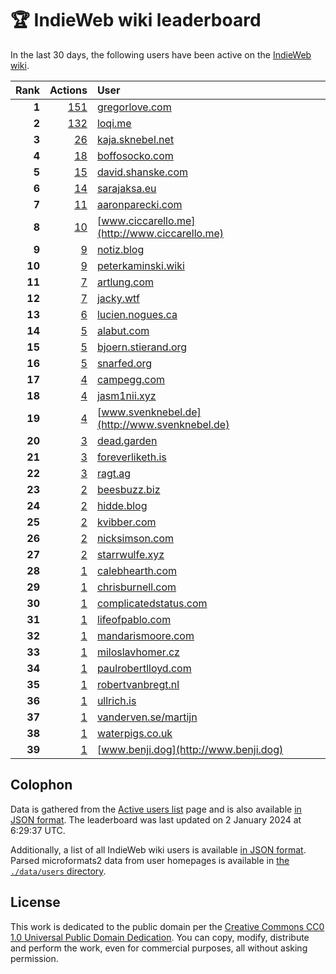# 🏆 IndieWeb wiki leaderboard

In the last 30 days, the following users have been active on the [IndieWeb wiki](https://indieweb.org).

| Rank | Actions | User |
|-----:|--------:|:-----|
| **1** | [151](https://indieweb.org/Special:Contributions/Gregorlove.com) | [gregorlove.com](http://gregorlove.com) |
| **2** | [132](https://indieweb.org/Special:Contributions/Loqi.me) | [loqi.me](http://loqi.me) |
| **3** | [26](https://indieweb.org/Special:Contributions/Kaja.sknebel.net) | [kaja.sknebel.net](http://kaja.sknebel.net) |
| **4** | [18](https://indieweb.org/Special:Contributions/Boffosocko.com) | [boffosocko.com](http://boffosocko.com) |
| **5** | [15](https://indieweb.org/Special:Contributions/David.shanske.com) | [david.shanske.com](http://david.shanske.com) |
| **6** | [14](https://indieweb.org/Special:Contributions/Sarajaksa.eu) | [sarajaksa.eu](http://sarajaksa.eu) |
| **7** | [11](https://indieweb.org/Special:Contributions/Aaronparecki.com) | [aaronparecki.com](http://aaronparecki.com) |
| **8** | [10](https://indieweb.org/Special:Contributions/Www.ciccarello.me) | [www.ciccarello.me](http://www.ciccarello.me) |
| **9** | [9](https://indieweb.org/Special:Contributions/Notiz.blog) | [notiz.blog](http://notiz.blog) |
| **10** | [9](https://indieweb.org/Special:Contributions/Peterkaminski.wiki) | [peterkaminski.wiki](http://peterkaminski.wiki) |
| **11** | [7](https://indieweb.org/Special:Contributions/Artlung.com) | [artlung.com](http://artlung.com) |
| **12** | [7](https://indieweb.org/Special:Contributions/Jacky.wtf) | [jacky.wtf](http://jacky.wtf) |
| **13** | [6](https://indieweb.org/Special:Contributions/Lucien.nogues.ca) | [lucien.nogues.ca](http://lucien.nogues.ca) |
| **14** | [5](https://indieweb.org/Special:Contributions/Alabut.com) | [alabut.com](http://alabut.com) |
| **15** | [5](https://indieweb.org/Special:Contributions/Bjoern.stierand.org) | [bjoern.stierand.org](http://bjoern.stierand.org) |
| **16** | [5](https://indieweb.org/Special:Contributions/Snarfed.org) | [snarfed.org](http://snarfed.org) |
| **17** | [4](https://indieweb.org/Special:Contributions/Campegg.com) | [campegg.com](http://campegg.com) |
| **18** | [4](https://indieweb.org/Special:Contributions/Jasm1nii.xyz) | [jasm1nii.xyz](http://jasm1nii.xyz) |
| **19** | [4](https://indieweb.org/Special:Contributions/Www.svenknebel.de) | [www.svenknebel.de](http://www.svenknebel.de) |
| **20** | [3](https://indieweb.org/Special:Contributions/Dead.garden) | [dead.garden](http://dead.garden) |
| **21** | [3](https://indieweb.org/Special:Contributions/Foreverliketh.is) | [foreverliketh.is](http://foreverliketh.is) |
| **22** | [3](https://indieweb.org/Special:Contributions/Ragt.ag) | [ragt.ag](http://ragt.ag) |
| **23** | [2](https://indieweb.org/Special:Contributions/Beesbuzz.biz) | [beesbuzz.biz](http://beesbuzz.biz) |
| **24** | [2](https://indieweb.org/Special:Contributions/Hidde.blog) | [hidde.blog](http://hidde.blog) |
| **25** | [2](https://indieweb.org/Special:Contributions/Kvibber.com) | [kvibber.com](http://kvibber.com) |
| **26** | [2](https://indieweb.org/Special:Contributions/Nicksimson.com) | [nicksimson.com](http://nicksimson.com) |
| **27** | [2](https://indieweb.org/Special:Contributions/Starrwulfe.xyz) | [starrwulfe.xyz](http://starrwulfe.xyz) |
| **28** | [1](https://indieweb.org/Special:Contributions/Calebhearth.com) | [calebhearth.com](http://calebhearth.com) |
| **29** | [1](https://indieweb.org/Special:Contributions/Chrisburnell.com) | [chrisburnell.com](http://chrisburnell.com) |
| **30** | [1](https://indieweb.org/Special:Contributions/Complicatedstatus.com) | [complicatedstatus.com](http://complicatedstatus.com) |
| **31** | [1](https://indieweb.org/Special:Contributions/Lifeofpablo.com) | [lifeofpablo.com](http://lifeofpablo.com) |
| **32** | [1](https://indieweb.org/Special:Contributions/Mandarismoore.com) | [mandarismoore.com](http://mandarismoore.com) |
| **33** | [1](https://indieweb.org/Special:Contributions/Miloslavhomer.cz) | [miloslavhomer.cz](http://miloslavhomer.cz) |
| **34** | [1](https://indieweb.org/Special:Contributions/Paulrobertlloyd.com) | [paulrobertlloyd.com](http://paulrobertlloyd.com) |
| **35** | [1](https://indieweb.org/Special:Contributions/Robertvanbregt.nl) | [robertvanbregt.nl](http://robertvanbregt.nl) |
| **36** | [1](https://indieweb.org/Special:Contributions/Ullrich.is) | [ullrich.is](http://ullrich.is) |
| **37** | [1](https://indieweb.org/Special:Contributions/Vanderven.se_martijn) | [vanderven.se/martijn](http://vanderven.se/martijn) |
| **38** | [1](https://indieweb.org/Special:Contributions/Waterpigs.co.uk) | [waterpigs.co.uk](http://waterpigs.co.uk) |
| **39** | [1](https://indieweb.org/Special:Contributions/Www.benji.dog) | [www.benji.dog](http://www.benji.dog) |


## Colophon

Data is gathered from the [Active users list](https://indieweb.org/Special:ActiveUsers) page and is also available [in JSON format](https://github.com/jgarber623/indieweb-wiki-leaderboard/blob/main/data/leaderboard.json). The leaderboard was last updated on 2 January 2024 at 6:29:37 UTC.

Additionally, a list of all IndieWeb wiki users is available [in JSON format](https://github.com/jgarber623/indieweb-wiki-leaderboard/blob/main/data/users.json). Parsed microformats2 data from user homepages is available in [the `./data/users` directory](https://github.com/jgarber623/indieweb-wiki-leaderboard/blob/main/data/users).

## License

This work is dedicated to the public domain per the [Creative Commons CC0 1.0 Universal Public Domain Dedication](https://creativecommons.org/publicdomain/zero/1.0/). You can copy, modify, distribute and perform the work, even for commercial purposes, all without asking permission.
